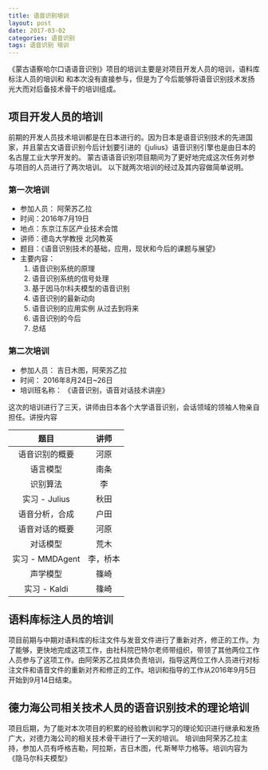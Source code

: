 ```yaml
---
title: 语音识别培训
layout: post
date: 2017-03-02
categories: 语音识别
tags: 语音识别 培训
---
```


《蒙古语察哈尔口语语音识别》项目的培训主要是对项目开发人员的培训，语料库标注人员的培训和 和本次没有直接参与，但是为了今后能够将语音识别技术发扬光大而对后备技术骨干的培训组成。

## 项目开发人员的培训

前期的开发人员技术培训都是在日本进行的。因为日本是语音识别技术的先进国家，并且蒙古文语音识别今后计划要引进的《julius》语音识别引擎也是由日本的名古屋工业大学开发的。
蒙古语语音识别项目期间为了更好地完成这次任务对参与项目的人员进行了两次培训。
以下就两次培训的经过及其内容做简单说明。

### 第一次培训

 - 参加人员： 阿荣苏乙拉
 - 时间：2016年7月19日
 - 地点：东京江东区产业技术会馆  
 - 讲师：德岛大学教授 北冈教英
 - 题目：《语音识别技术的基础，应用，现状和今后的课题与展望》
 - 主要内容：
	 1. 语音识别系统的原理
	 1. 语音识别系统的信号处理
	 1. 基于因马尔科夫模型的语音识别
	 1. 语音识别的最新动向
	 1. 语音识别的应用实例 从过去到将来
	 1. 语音识别的今后
	 1. 总结


### 第二次培训

 - 参加人员： 吉日木图，阿荣苏乙拉
 - 时间： 2016年8月24日~26日
 - 培训班名称： 《语音识别，语音对话技术讲座》

这次的培训进行了三天，讲师由日本各个大学语音识别，会话领域的领袖人物亲自担任。讲授内容


|       题目      |   讲师   |
| :-------------: | :------: |
| 语音识别的概要  |   河原   |
| 语言模型    |   南条   |
| 识别算法    |    李    |
| 实习 - Julius  |   秋田   |
| 语音分析，合成  |   户田   |
| 语音对话的概要  |   河原   |
| 对话模型    |   荒木   |
| 实习 - MMDAgent | 李，桥本 |
| 声学模型    |   篠崎   |
| 实习 - Kaldi  |   篠崎   |

## 语料库标注人员的培训

项目前期与中期对语料库的标注文件与发音文件进行了重新对齐，修正的工作。为了能够，更快地完成这项工作，由社科院巴特尔老师带组织，带领了其他两位工作人员参与了这项工作。由阿荣苏乙拉具体负责培训，指导这两位工作人员进行对标注文件和语音文件的重新对齐和修正的工作。培训和指导的工作从2016年9月5日开始到9月14日结束。

## 德力海公司相关技术人员的语音识别技术的理论培训

项目后期，为了能对本次项目的积累的经验教训和学习的理论知识进行继承和发扬广大，对德力海公司的相关技术骨干进行了一天的培训。
培训由阿荣苏乙拉主持，参加人员有呼格吉勒，阿拉斯，吉日木图，代.斯琴毕力格等。培训内容为《隐马尔科夫模型》

